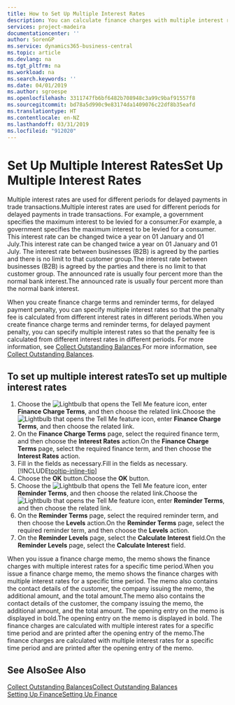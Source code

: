 ```yaml
---
title: How to Set Up Multiple Interest Rates
description: You can calculate finance charges with multiple interest rates for a specific period. The interest calculation is similar for all financial charges, with variation only in the rate of interest for a specific period.
services: project-madeira
documentationcenter: ''
author: SorenGP
ms.service: dynamics365-business-central
ms.topic: article
ms.devlang: na
ms.tgt_pltfrm: na
ms.workload: na
ms.search.keywords: ''
ms.date: 04/01/2019
ms.author: sgroespe
ms.openlocfilehash: 3311747fb6bf6482b708948c3a99c9baf91557f8
ms.sourcegitcommit: bd78a5d990c9e83174da1409076c22df8b35eafd
ms.translationtype: HT
ms.contentlocale: en-NZ
ms.lasthandoff: 03/31/2019
ms.locfileid: "912020"
---
```

# <a name="set-up-multiple-interest-rates"></a><span data-ttu-id="4f24e-104">Set Up Multiple Interest Rates</span><span class="sxs-lookup"><span data-stu-id="4f24e-104">Set Up Multiple Interest Rates</span></span>
<span data-ttu-id="4f24e-105">Multiple interest rates are used for different periods for delayed payments in trade transactions.</span><span class="sxs-lookup"><span data-stu-id="4f24e-105">Multiple interest rates are used for different periods for delayed payments in trade transactions.</span></span> <span data-ttu-id="4f24e-106">For example, a government specifies the maximum interest to be levied for a consumer.</span><span class="sxs-lookup"><span data-stu-id="4f24e-106">For example, a government specifies the maximum interest to be levied for a consumer.</span></span> <span data-ttu-id="4f24e-107">This interest rate can be changed twice a year on 01 January and 01 July.</span><span class="sxs-lookup"><span data-stu-id="4f24e-107">This interest rate can be changed twice a year on 01 January and 01 July.</span></span> <span data-ttu-id="4f24e-108">The interest rate between businesses (B2B) is agreed by the parties and there is no limit to that customer group.</span><span class="sxs-lookup"><span data-stu-id="4f24e-108">The interest rate between businesses (B2B) is agreed by the parties and there is no limit to that customer group.</span></span> <span data-ttu-id="4f24e-109">The announced rate is usually four percent more than the normal bank interest.</span><span class="sxs-lookup"><span data-stu-id="4f24e-109">The announced rate is usually four percent more than the normal bank interest.</span></span>

<span data-ttu-id="4f24e-110">When you create finance charge terms and reminder terms, for delayed payment penalty, you can specify multiple interest rates so that the penalty fee is calculated from different interest rates in different periods.</span><span class="sxs-lookup"><span data-stu-id="4f24e-110">When you create finance charge terms and reminder terms, for delayed payment penalty, you can specify multiple interest rates so that the penalty fee is calculated from different interest rates in different periods.</span></span> <span data-ttu-id="4f24e-111">For more information, see [Collect Outstanding Balances](receivables-collect-outstanding-balances.md).</span><span class="sxs-lookup"><span data-stu-id="4f24e-111">For more information, see [Collect Outstanding Balances](receivables-collect-outstanding-balances.md).</span></span>

## <a name="to-set-up-multiple-interest-rates"></a><span data-ttu-id="4f24e-112">To set up multiple interest rates</span><span class="sxs-lookup"><span data-stu-id="4f24e-112">To set up multiple interest rates</span></span>  
1.  <span data-ttu-id="4f24e-113">Choose the ![Lightbulb that opens the Tell Me feature](media/ui-search/search_small.png "Tell me what you want to do") icon, enter **Finance Charge Terms**, and then choose the related link.</span><span class="sxs-lookup"><span data-stu-id="4f24e-113">Choose the ![Lightbulb that opens the Tell Me feature](media/ui-search/search_small.png "Tell me what you want to do") icon, enter **Finance Charge Terms**, and then choose the related link.</span></span>  
2.  <span data-ttu-id="4f24e-114">On the **Finance Charge Terms** page, select the required finance term, and then choose the **Interest Rates** action.</span><span class="sxs-lookup"><span data-stu-id="4f24e-114">On the **Finance Charge Terms** page, select the required finance term, and then choose the **Interest Rates** action.</span></span>  
3.  <span data-ttu-id="4f24e-115">Fill in the fields as necessary.</span><span class="sxs-lookup"><span data-stu-id="4f24e-115">Fill in the fields as necessary.</span></span> [!INCLUDE[tooltip-inline-tip](includes/tooltip-inline-tip_md.md)]
4.  <span data-ttu-id="4f24e-116">Choose the **OK** button.</span><span class="sxs-lookup"><span data-stu-id="4f24e-116">Choose the **OK** button.</span></span>  
5.  <span data-ttu-id="4f24e-117">Choose the ![Lightbulb that opens the Tell Me feature](media/ui-search/search_small.png "Tell me what you want to do") icon, enter **Reminder Terms**, and then choose the related link.</span><span class="sxs-lookup"><span data-stu-id="4f24e-117">Choose the ![Lightbulb that opens the Tell Me feature](media/ui-search/search_small.png "Tell me what you want to do") icon, enter **Reminder Terms**, and then choose the related link.</span></span>  
6.  <span data-ttu-id="4f24e-118">On the **Reminder Terms** page, select the required reminder term, and then choose the **Levels** action.</span><span class="sxs-lookup"><span data-stu-id="4f24e-118">On the **Reminder Terms** page, select the required reminder term, and then choose the **Levels** action.</span></span>  
7.  <span data-ttu-id="4f24e-119">On the **Reminder Levels** page, select the **Calculate Interest** field.</span><span class="sxs-lookup"><span data-stu-id="4f24e-119">On the **Reminder Levels** page, select the **Calculate Interest** field.</span></span>  

<span data-ttu-id="4f24e-120">When you issue a finance charge memo, the memo shows the finance charges with multiple interest rates for a specific time period.</span><span class="sxs-lookup"><span data-stu-id="4f24e-120">When you issue a finance charge memo, the memo shows the finance charges with multiple interest rates for a specific time period.</span></span> <span data-ttu-id="4f24e-121">The memo also contains the contact details of the customer, the company issuing the memo, the additional amount, and the total amount.</span><span class="sxs-lookup"><span data-stu-id="4f24e-121">The memo also contains the contact details of the customer, the company issuing the memo, the additional amount, and the total amount.</span></span> <span data-ttu-id="4f24e-122">The opening entry on the memo is displayed in bold.</span><span class="sxs-lookup"><span data-stu-id="4f24e-122">The opening entry on the memo is displayed in bold.</span></span> <span data-ttu-id="4f24e-123">The finance charges are calculated with multiple interest rates for a specific time period and are printed after the opening entry of the memo.</span><span class="sxs-lookup"><span data-stu-id="4f24e-123">The finance charges are calculated with multiple interest rates for a specific time period and are printed after the opening entry of the memo.</span></span>  

## <a name="see-also"></a><span data-ttu-id="4f24e-124">See Also</span><span class="sxs-lookup"><span data-stu-id="4f24e-124">See Also</span></span>  
[<span data-ttu-id="4f24e-125">Collect Outstanding Balances</span><span class="sxs-lookup"><span data-stu-id="4f24e-125">Collect Outstanding Balances</span></span>](receivables-collect-outstanding-balances.md)  
[<span data-ttu-id="4f24e-126">Setting Up Finance</span><span class="sxs-lookup"><span data-stu-id="4f24e-126">Setting Up Finance</span></span>](finance-setup-finance.md)
